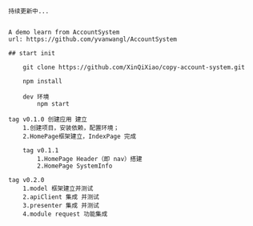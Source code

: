 ####

	持续更新中...
	

	A demo learn from AccountSystem
	url: https://github.com/yvanwangl/AccountSystem

	## start init

		git clone https://github.com/XinQiXiao/copy-account-system.git

		npm install 

		dev 环境
			npm start

	tag v0.1.0 创建应用 建立
		1.创建项目，安装依赖，配置环境；
		2.HomePage框架建立，IndexPage 完成

		tag v0.1.1 
			1.HomePage Header（即 nav）搭建
			2.HomePage SystemInfo 
		
	tag v0.2.0
		1.model 框架建立并测试
		2.apiClient 集成 并测试
		3.presenter 集成 并测试
		4.module request 功能集成